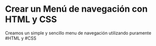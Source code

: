 # Crear un Menú de navegación con HTML y CSS
 Creamos un simple y sencillo menu de navegación utilizando puramente  #HTML y #CSS
